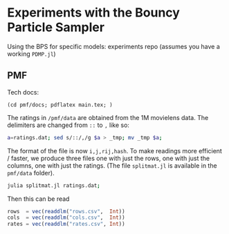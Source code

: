 # Experiments with the Bouncy Particle Sampler

Using the BPS for specific models: experiments repo (assumes you have a working `PDMP.jl`)

## PMF

Tech docs:

```
(cd pmf/docs; pdflatex main.tex; )
```

The ratings in `/pmf/data` are obtained from the 1M movielens data. The delimiters are changed from `::` to `,` like so:

```bash
a=ratings.dat; sed s/::/,/g $a > _tmp; mv _tmp $a;
```

The format of the file is now `i,j,rij,hash`.
To make readings more efficient / faster, we produce three files one with just the rows, one with just the columns, one with just the ratings. (The file `splitmat.jl` is available in the `pmf/data` folder). 

```bash
julia splitmat.jl ratings.dat;
```

Then this can be read

```julia
rows  = vec(readdlm("rows.csv",  Int))
cols  = vec(readdlm("cols.csv",  Int))
rates = vec(readdlm("rates.csv", Int))
```
